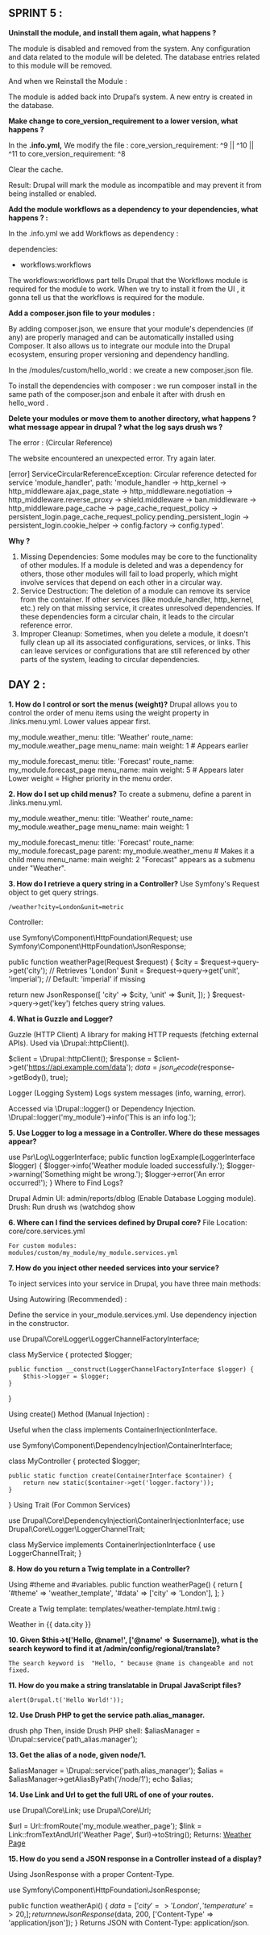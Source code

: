 **SPRINT 5 :** 
---------------

**Uninstall the module, and install them again, what happens ?**

The module is disabled and removed from the system.
Any configuration and data related to the module will be deleted.
The database entries related to this module will be removed.

And when we Reinstall the Module : 

The module is added back into Drupal’s system.
A new entry is created in the database.


**Make change to core_version_requirement to a lower version, what happens ?**

In the **.info.yml,** We modify the file : 
core_version_requirement: ^9 || ^10 || ^11 to core_version_requirement: ^8

Clear the cache. 

Result: Drupal will mark the module as incompatible and may prevent it from being installed or enabled.


**Add the module workflows as a dependency to your dependencies, what happens ? :** 

In the .info.yml we add Workflows as dependency : 

dependencies:
  - workflows:workflows

The workflows:workflows part tells Drupal that the Workflows module is required for the module to work.
When we try to install it from the UI , it gonna tell us that the workflows is required for the module.



**Add a composer.json file to your modules :** 

By adding composer.json, we ensure that your module's dependencies (if any) are properly managed and can be automatically installed using Composer.
It also allows us to integrate our module into the Drupal ecosystem, ensuring proper versioning and dependency handling.


In the /modules/custom/hello_world : we create a new composer.json file.

To install the dependencies with composer : we run composer install in the same path of the composer.json and enbale it after with drush en hello_word . 


**Delete your modules or move them to another directory, what happens ? what message appear in drupal ? what the log says drush ws ?**

The error : (Circular Reference)

The website encountered an unexpected error. Try again later.

[error]  ServiceCircularReferenceException: Circular reference detected for service 'module_handler', path: 'module_handler -> http_kernel -> http_middleware.ajax_page_state -> http_middleware.negotiation -> http_middleware.reverse_proxy -> shield.middleware -> ban.middleware -> http_middleware.page_cache -> page_cache_request_policy -> persistent_login.page_cache_request_policy.pending_persistent_login -> persistent_login.cookie_helper -> config.factory -> config.typed'.

**Why ?**

1. Missing Dependencies: Some modules may be core to the functionality of other modules. If a module is  deleted and was a dependency for others, those other modules will fail to load properly, which might involve services that depend on each other in a circular way.
2. Service Destruction: The deletion of a module can remove its service from the container. If other services (like module_handler, http_kernel, etc.) rely on that missing service, it creates unresolved dependencies. If these dependencies form a circular chain, it leads to the circular reference error.
3. Improper Cleanup: Sometimes, when you delete a module, it doesn't fully clean up all its associated configurations, services, or links. This can leave services or configurations that are still referenced by other parts of the system, leading to circular dependencies.

**DAY 2 :**
--------------


**1. How do I control or sort the menus (weight)?**
   Drupal allows you to control the order of menu items using the weight property in .links.menu.yml. Lower values appear first.

my_module.weather_menu:
title: 'Weather'
route_name: my_module.weather_page
menu_name: main
weight: 1  # Appears earlier

my_module.forecast_menu:
title: 'Forecast'
route_name: my_module.forecast_page
menu_name: main
weight: 5  # Appears later
Lower weight = Higher priority in the menu order.

**2. How do I set up child menus?**
   To create a submenu, define a parent in .links.menu.yml.

my_module.weather_menu:
title: 'Weather'
route_name: my_module.weather_page
menu_name: main
weight: 1

my_module.forecast_menu:
title: 'Forecast'
route_name: my_module.forecast_page
parent: my_module.weather_menu  # Makes it a child menu
menu_name: main
weight: 2
"Forecast" appears as a submenu under "Weather".

**3. How do I retrieve a query string in a Controller?**
   Use Symfony's Request object to get query strings.

    /weather?city=London&unit=metric

Controller:

use Symfony\Component\HttpFoundation\Request;
use Symfony\Component\HttpFoundation\JsonResponse;

public function weatherPage(Request $request) {
$city = $request->query->get('city'); // Retrieves 'London'
$unit = $request->query->get('unit', 'imperial'); // Default: 'imperial' if missing

return new JsonResponse([
'city' => $city,
'unit' => $unit,
]);
}
$request->query->get('key') fetches query string values.

**4. What is Guzzle and Logger?**

   Guzzle (HTTP Client)
   A library for making HTTP requests (fetching external APIs).
   Used via \Drupal::httpClient().

$client = \Drupal::httpClient();
$response = $client->get('https://api.example.com/data');
$data = json_decode($response->getBody(), true);

Logger (Logging System)
Logs system messages (info, warning, error).

Accessed via \Drupal::logger() or Dependency Injection.
\Drupal::logger('my_module')->info('This is an info log.');

**5. Use Logger to log a message in a Controller. Where do these messages appear?**

use Psr\Log\LoggerInterface;
public function logExample(LoggerInterface $logger) {
$logger->info('Weather module loaded successfully.');
$logger->warning('Something might be wrong.');
$logger->error('An error occurred!');
}
Where to Find Logs?

Drupal Admin UI: admin/reports/dblog (Enable Database Logging module).
Drush: Run  drush ws (watchdog show 

**6. Where can I find the services defined by Drupal core?**
    File Location:
    core/core.services.yml

    For custom modules:
    modules/custom/my_module/my_module.services.yml

**7. How do you inject other needed services into your service?**

To inject services into your service in Drupal, you have three main methods:

Using Autowiring (Recommended) : 

Define the service in your_module.services.yml.
Use dependency injection in the constructor.

use Drupal\Core\Logger\LoggerChannelFactoryInterface;

class MyService {
protected $logger;

    public function __construct(LoggerChannelFactoryInterface $logger) {
        $this->logger = $logger;
    }
} 

Using create() Method (Manual Injection) : 

Useful when the class implements ContainerInjectionInterface.

use Symfony\Component\DependencyInjection\ContainerInterface;

class MyController {
protected $logger;

    public static function create(ContainerInterface $container) {
        return new static($container->get('logger.factory'));
    }
}
Using Trait (For Common Services)

use Drupal\Core\DependencyInjection\ContainerInjectionInterface;
use Drupal\Core\Logger\LoggerChannelTrait;

class MyService implements ContainerInjectionInterface {
use LoggerChannelTrait;
}

**8. How do you return a Twig template in a Controller?**

Using #theme and #variables.
public function weatherPage() {
return [
'#theme' => 'weather_template',
'#data' => ['city' => 'London'],
];
} 

Create a Twig template: templates/weather-template.html.twig : 

<p>Weather in {{ data.city }}</p>

**10. Given  $this->t('Hello, @name!', ['@name' => $username]), what is the search
    keyword to find it at  /admin/config/regional/translate?**

    The search keyword is  "Hello, " because @name is changeable and not fixed.

**11. How do you make a string translatable in Drupal JavaScript files?**

    alert(Drupal.t('Hello World!'));

**12. Use Drush PHP to get the service path.alias_manager.**

drush php
Then, inside Drush PHP shell:
$aliasManager = \Drupal::service('path_alias.manager');

**13. Get the alias of a node, given node/1.**

$aliasManager = \Drupal::service('path.alias_manager');
$alias = $aliasManager->getAliasByPath('/node/1');
echo $alias;

**14. Use Link and Url to get the full URL of one of your routes.**

use Drupal\Core\Link;
use Drupal\Core\Url;

$url = Url::fromRoute('my_module.weather_page');
$link = Link::fromTextAndUrl('Weather Page', $url)->toString();
Returns:
<a href="/weather">Weather Page</a>


**15. How do you send a JSON response in a Controller instead of a display?**

Using JsonResponse with a proper Content-Type.

use Symfony\Component\HttpFoundation\JsonResponse;

public function weatherApi() {
$data = [
'city' => 'London',
'temperature' => 20,
];
return new JsonResponse($data, 200, ['Content-Type' => 'application/json']);
}
Returns JSON with Content-Type: application/json.

